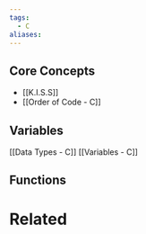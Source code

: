 ```yaml
---
tags:
  - C
aliases:
---
```

## Core Concepts
- [[K.I.S.S]]
- [[Order of Code - C]]

## Variables
[[Data Types - C]]
[[Variables - C]]

## Functions
# Related
